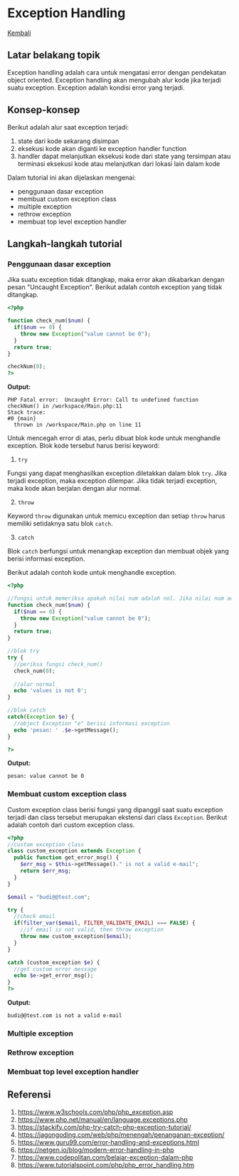 # Exception Handling

[Kembali](readme.md)

## Latar belakang topik

Exception handling adalah cara untuk mengatasi error dengan pendekatan object oriented. Exception handling akan mengubah alur kode jika terjadi suatu exception. Exception adalah kondisi error yang terjadi.

## Konsep-konsep

Berikut adalah alur saat exception terjadi:
1. state dari kode sekarang disimpan
2. eksekusi kode akan diganti ke exception handler function
3. handler dapat melanjutkan eksekusi kode dari state yang tersimpan atau terminasi eksekusi kode atau melanjutkan dari lokasi lain dalam kode

Dalam tutorial ini akan dijelaskan mengenai:
- penggunaan dasar exception
- membuat custom exception class
- multiple exception
- rethrow exception
- membuat top level exception handler

## Langkah-langkah tutorial

### Penggunaan dasar exception

Jika suatu exception tidak ditangkap, maka error akan dikabarkan dengan pesan "Uncaught Exception". Berikut adalah contoh exception yang tidak ditangkap.

```php
<?php

function check_num($num) {
  if($num == 0) {
    throw new Exception("value cannot be 0");
  }
  return true;
}

checkNum(0);
?> 
```

**Output:**
```
PHP Fatal error:  Uncaught Error: Call to undefined function checkNum() in /workspace/Main.php:11
Stack trace:
#0 {main}
  thrown in /workspace/Main.php on line 11
```

Untuk mencegah error di atas, perlu dibuat blok kode untuk menghandle exception. Blok kode tersebut harus berisi keyword:
1. `try`

Fungsi yang dapat menghasilkan exception diletakkan dalam blok `try`. Jika terjadi exception, maka exception dilempar. Jika tidak terjadi exception, maka kode akan berjalan dengan alur normal.

2. `throw`

Keyword `throw` digunakan untuk memicu exception dan setiap `throw` harus memiliki setidaknya satu blok `catch`.

3. `catch`

Blok `catch` berfungsi untuk menangkap exception dan membuat objek yang berisi informasi exception.

Berikut adalah contoh kode untuk menghandle exception.

```php
<?php

//fungsi untuk memeriksa apakah nilai num adalah nol. Jika nilai num adalah nol, maka lempar exception
function check_num($num) {
  if($num == 0) {
    throw new Exception("value cannot be 0");
  }
  return true;
}

//blok try
try {
  //periksa fungsi check_num()
  check_num(0);
  
  //alur normal
  echo 'values is not 0';
}

//blok catch
catch(Exception $e) {
  //object Exception "e" berisi informasi exception
  echo 'pesan: ' .$e->getMessage();
}

?> 
```

**Output:**
```
pesan: value cannot be 0 
```

### Membuat custom exception class

Custom exception class berisi fungsi yang dipanggil saat suatu exception terjadi dan class tersebut merupakan ekstensi dari class `Exception`. Berikut adalah contoh dari custom exception class.

```php
<?php
//custom exception class
class custom_exception extends Exception {
  public function get_error_msg() {
    $err_msg = $this->getMessage()." is not a valid e-mail";
    return $err_msg;
  }
}

$email = "budi@@test.com";

try {
  //check email
  if(filter_var($email, FILTER_VALIDATE_EMAIL) === FALSE) {
    //if email is not valid, then throw exception
    throw new custom_exception($email);
  }
}

catch (custom_exception $e) {
  //get custom error message
  echo $e->get_error_msg();
}
?> 
```

**Output:**
```
budi@@test.com is not a valid e-mail
```

### Multiple exception



### Rethrow exception



### Membuat top level exception handler



## Referensi
1. https://www.w3schools.com/php/php_exception.asp
2. https://www.php.net/manual/en/language.exceptions.php
3. https://stackify.com/php-try-catch-php-exception-tutorial/
4. https://jagongoding.com/web/php/menengah/penanganan-exception/
5. https://www.guru99.com/error-handling-and-exceptions.html
6. https://netgen.io/blog/modern-error-handling-in-php
7. https://www.codepolitan.com/belajar-exception-dalam-php
8. https://www.tutorialspoint.com/php/php_error_handling.htm
